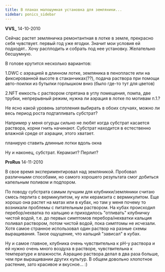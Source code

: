 ```yaml
---
title: В планах малошумная установка для земляники...
sidebar: ponics_sidebar
---
```


**VVS_** 14-10-2010

Сейчас растет земляничка ремонтантная в лотке в земле, прекрасно себя чувствует. первый год уже ягодки. Значит мои условия ей подходят.. Хочу расплодить и собрать под нее установку. Желательно бесшумную.

В голове крутится несколько вариантов:

1.DWC с аэрацией в длинном лотке, земляника в пенопласте или на фиксированной высоте в стаканчиках(??), подача раствора при помощи авто-поилки из бутылки горлышком вниз (было где-то тут для цветов)

2.NFT емкость с раствором спрятана в углу помещения, помпа, две трубки, непрерывный режим, нужна ли аэрация в лотке по мотивам п.1.?

Не ясно какой уровень затопления выбирать в обоих случаях, можно ли весь период роста подтапливать субстрат?

Например у меня огурцы сильно не любят когда субстрат касается раствора, корни гнить начинают. Субстрат находится в естественно влажной среде от аэрации, этого хватает.

планирую ставить длинные лотки вдоль окна

Ну и наконец, субстрат. Керамзит? Перлит?


**ProRus** 14-11-2010

В свое время экспериментировал над земляникой. Пробовал различными способами, но самого хорошего результата смог добиться капельным поливом и подпором.

По поводу субстрата самым лучшим для клубники/земляники считаю смесь перлита с вермикулитом, ну или керамзита с вермикулитом. Еще хорошо она растет на матах или в кубах, но там у меня почему то возникали проблемы с питательным раствором. На кубах происходил перебор/нехватка по кальцию и приходилось "отливать" клубничку чистой водой, т.е. до первых симптомов перебора/нехватки кальция поливал раствором, потом чистой водой, пока симптомы не исчезали. Хотя самое странное использовал один раствор на разные схемы выращивания. Такое ощущение, что кальций "зависал" в кубах. 

Ну и самое главное, клубника очень чувствительна к pH-у раствора и ей нужно очень много воздуха в растворе, чувствительна к температуре и влажности. Аэрацию раствора делал в два раза больше, чем при выращивании других культур. В общем довольно хлопотное растение, зато красивое и вкусное... :)


